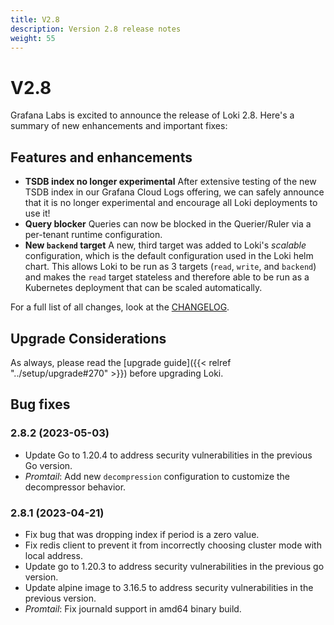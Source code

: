 ```yaml
---
title: V2.8
description: Version 2.8 release notes
weight: 55
---
```


# V2.8
Grafana Labs is excited to announce the release of Loki 2.8. Here's a summary of new enhancements and important fixes:

## Features and enhancements

- **TSDB index no longer experimental** After extensive testing of the new TSDB index in our Grafana Cloud Logs offering, we can safely announce that it is no longer experimental and encourage all Loki deployments to use it!
- **Query blocker** Queries can now be blocked in the Querier/Ruler via a per-tenant runtime configuration.
- **New `backend` target** A new, third target was added to Loki's _scalable_ configuration, which is the default configuration used in the Loki helm chart. This allows Loki to be run as 3 targets (`read`, `write`, and `backend`) and makes the `read` target stateless and therefore able to be run as a Kubernetes deployment that can be scaled automatically.


For a full list of all changes, look at the [CHANGELOG](https://github.com/grafana/loki/blob/release-2.8.x/CHANGELOG.md).

## Upgrade Considerations

As always, please read the [upgrade guide]({{< relref "../setup/upgrade#270" >}}) before upgrading Loki.

## Bug fixes

### 2.8.2 (2023-05-03)

* Update Go to 1.20.4 to address security vulnerabilities in the previous Go version.
* *Promtail*: Add new `decompression` configuration to customize the decompressor behavior.

### 2.8.1 (2023-04-21)

* Fix bug that was dropping index if period is a zero value.
* Fix redis client to prevent it from incorrectly choosing cluster mode with local address.
* Update go to 1.20.3 to address security vulnerabilities in the previous go version.
* Update alpine image to 3.16.5 to address security vulnerabilities in the previous version.
* *Promtail*: Fix journald support in amd64 binary build.

